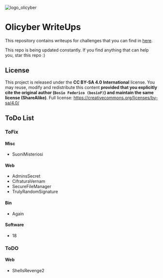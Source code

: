 ![logo_olicyber](https://olicyber.it/assets/loghi/logo-olicyber.svg)

# Olicyber WriteUps

This repository contains writeups for challenges that you can find in [here](https://training.olicyber.it/).

This repo is being updated constantly.
If you find anything that can help you, star this repo :)

## License
This project is released under the **CC BY-SA 4.0 International** license.
You may reuse, modify and redistribute this content **provided that you explicitly cite the original author (`Bosio Federico (bosioF)`) and maintain the same license (ShareAlike)**.
Full license: https://creativecommons.org/licenses/by-sa/4.0/

## ToDo List

### ToFix
#### Misc
- SuoniMisteriosi

#### Web
- AdminsSecret
- CifraturaVernam
- SecureFileManager
- TrulyRandomSignature

#### Bin
- Again

#### Software
- 18

### ToDO
#### Web
- ShellsRevenge2
